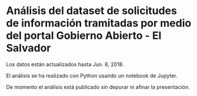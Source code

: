 # Análisis del dataset de solicitudes de información tramitadas por medio del portal Gobierno Abierto - El Salvador

Los datos están actualizados hasta Jun. 8, 2018.

El análisis se ha realizado con Python usando un notebook de Jupyter.

De momento el análisis está publicado sin depurar ni afinar la presentación.
